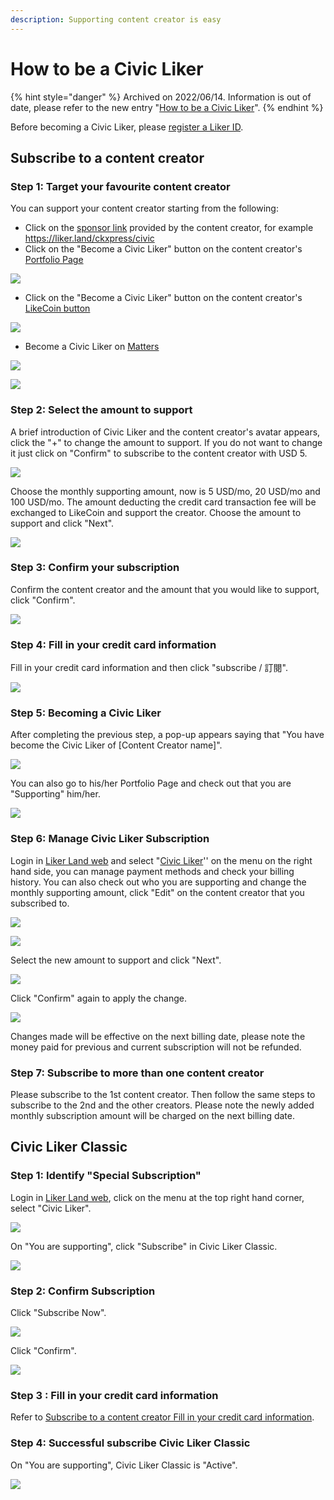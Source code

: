 ```yaml
---
description: Supporting content creator is easy
---
```


# How to be a Civic Liker

{% hint style="danger" %}
Archived on 2022/06/14. Information is out of date, please refer to the new entry "[How to be a Civic Liker](be-a-civic-liker.md)".
{% endhint %}

Before becoming a Civic Liker, please [register a Liker ID](https://docs.like.co/user-guide/liker-id/register).

## Subscribe to a content creator

### Step 1: Target your favourite content creator&#xD;

You can support your content creator starting from the following:

* Click on the [sponsor link](../creatortools/sponsor-link.md) provided by the content creator, for example  [https://liker.land/ckxpress/civic ](https://liker.land/ckxpress/civic)
* Click on the "Become a Civic Liker" button on the content creator's&#x20;  [Portfolio Page](../creatortools/portfolio-page.md)

![](../../../.gitbook/assets/register-civic-liker-1-en.png)

* Click on the "Become a Civic Liker" button on the content creator's [LikeCoin button](../../../user-guide/creator/)

![](../../../.gitbook/assets/register-civic-liker-2.png)

* Become a Civic Liker on [Matters](https://matters.news/)

![](../../../.gitbook/assets/register-civic-liker-10.png)

![](../../../.gitbook/assets/register-civic-liker-11.png)

### Step 2: Select the amount to support

A brief introduction of Civic Liker and the content creator's avatar appears, click the "+" to change the amount to support. If you do not want to change it just click on "Confirm" to subscribe to the content creator with USD 5.

![](../../../.gitbook/assets/register-civic-liker-3-en.png)

Choose the monthly supporting amount, now is 5 USD/mo, 20 USD/mo and 100 USD/mo.&#x20;The amount deducting the credit card transaction fee will be exchanged to LikeCoin and support the creator. Choose the amount to support and click "Next".

![](../../../.gitbook/assets/register-civic-liker-4-en.png)

### Step 3: Confirm your subscription

Confirm the content creator and the amount that you would like to support, click "Confirm".

![](../../../.gitbook/assets/register-civic-liker-5-en.png)

### Step 4:  Fill in your credit card information

Fill in your credit card information and then click "subscribe / 訂閱".

![](../../../.gitbook/assets/register-civic-liker-6.png)

### Step 5: Becoming a Civic Liker

After completing the previous step, a pop-up appears saying that "You have become the Civic Liker of \[Content Creator name]".

![](../../../.gitbook/assets/register-civic-liker-6point5-en.png)

You can also go to his/her Portfolio Page and check out that you are "Supporting" him/her.

![](../../../.gitbook/assets/register-civic-liker-7-en.png)

### Step 6:  Manage Civic Liker Subscription

Login in [Liker Land web](https://liker.land/) and select "[Civic Liker](https://liker.land/civic/dashboard)'' on the menu on the right hand side, you can manage payment methods and check your billing history. You can also check out who you are supporting and change the monthly supporting amount, click "Edit" on the content creator that you subscribed to.

![](../../../.gitbook/assets/civic-liker-menu-en.png)

![](../../../.gitbook/assets/register-civic-liker-8-en.png)

Select the new amount to support and click "Next".

![](../../../.gitbook/assets/register-civic-liker-9a-en.png)

Click "Confirm" again to apply the change.

![](../../../.gitbook/assets/register-civic-liker-9b-en.png)

Changes made will be effective on the next billing date, please note the money paid for previous and current subscription will not be refunded.

### Step 7: Subscribe to more than one content creator

Please subscribe to the 1st content creator. Then follow the same steps to subscribe to the 2nd and the other creators. Please note the newly added monthly subscription amount will be charged on the next billing date.

## Civic Liker Classic

### Step 1: **Identify** "Special Subscription"

Login in [Liker Land web](https://liker.land/), click on the menu at the top right hand corner, select "Civic Liker".

![](../../../.gitbook/assets/civic-liker-menu-en.png)

On "You are supporting", click "Subscribe" in Civic Liker Classic.

![](../../../.gitbook/assets/subscribe-civic-liker-classic-01-en.png)

### Step 2: Confirm Subscription

Click "Subscribe Now".

![](../../../.gitbook/assets/subscribe-civic-liker-classic-02-en.png)

Click "Confirm".

![](../../../.gitbook/assets/subscribe-civic-liker-classic-03-en.png)

### Step 3  :  Fill in your credit card information

Refer to [Subscribe to a content creator Fill in your credit card information](be-a-civic-liker.md#step-4-fill-in-your-credit-card-information).

### Step 4: Successful subscribe Civic Liker Classic

On "You are supporting", Civic Liker Classic is "Active".

![](<../../../.gitbook/assets/Unsubscribe Civic Liker Classic-01-en.png>)
